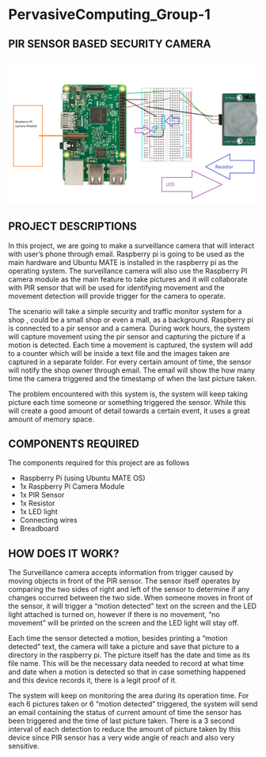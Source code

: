 # PervasiveComputing_Group-1

## PIR SENSOR BASED SECURITY CAMERA
![System Sketch](Image/diagram.png)

## PROJECT DESCRIPTIONS 
In this project, we are going to make a surveillance camera that will interact with user’s phone through email. Raspberry pi is going to be used as the main hardware and Ubuntu MATE is installed in the raspberry pi as the operating system. The surveillance camera will also use the Raspberry PI camera module as the main feature to take pictures and it will collaborate with PIR sensor that will be used for identifying movement and the movement detection will provide trigger for the camera to operate.
 
The scenario will take a simple security and traffic monitor system for a shop , could be a small shop or even a mall, as a background. Raspberry pi is connected to a pir sensor and a camera. During work hours, the system will capture movement using the pir sensor and capturing the picture if a motion is detected. Each time a movement is captured, the system will add to a counter which will be inside a text file and the images taken are captured in a separate folder. For every certain amount of time, the sensor will notify the shop owner through email. The email will show the how many time the camera triggered and the timestamp of when the last picture taken. 

The problem encountered with this system is, the system will keep taking picture each time someone or something triggered the sensor. While this will create a good amount of detail towards a certain event, it uses a great amount of memory space.

## COMPONENTS REQUIRED 
The components required for this project are as follows
* Raspberry Pi (using Ubuntu MATE OS)
* 1x Raspberry Pi Camera Module
* 1x PIR Sensor
* 1x Resistor
* 1x LED light
* Connecting wires
* Breadboard

## HOW DOES IT WORK? 
The Surveillance camera accepts information from trigger caused by moving objects in front of the PIR sensor. The sensor itself operates by comparing the two sides of right and left of the sensor to determine if any changes occurred between the two side. When someone moves in front of the sensor, it will trigger a “motion detected” text on the screen and the LED light attached is turned on, however if there is no movement, “no movement” will be printed on the screen and the LED light will stay off. 
 
Each time the sensor detected a motion, besides printing a “motion detected” text, the camera will take a picture and save that picture to a directory in the raspberry pi. The picture itself has the date and time as its file name. This will be the necessary data needed to record at what time and date when a motion is detected so that in case something happened and this device records it, there is a legit proof of it.
 
The system will keep on monitoring the area during its operation time. For each 6 pictures taken or 6 “motion detected” triggered,  the system  will send an email containing the status of current amount of time the sensor has been triggered and the time of last picture taken. There is a 3 second interval of each detection to reduce the amount of picture taken by this device since PIR sensor has a very wide angle of reach and also very sensitive. 




